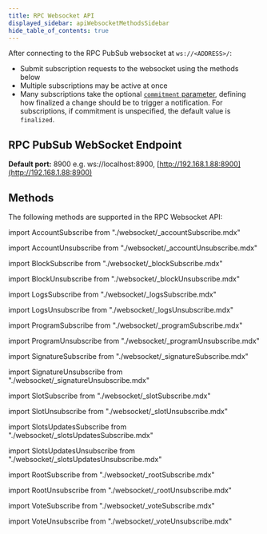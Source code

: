 ```yaml
---
title: RPC Websocket API
displayed_sidebar: apiWebsocketMethodsSidebar
hide_table_of_contents: true
---
```


After connecting to the RPC PubSub websocket at `ws://<ADDRESS>/`:

- Submit subscription requests to the websocket using the methods below
- Multiple subscriptions may be active at once
- Many subscriptions take the optional [`commitment` parameter](/api/http#configuring-state-commitment), defining how finalized a change should be to trigger a notification. For subscriptions, if commitment is unspecified, the default value is `finalized`.

## RPC PubSub WebSocket Endpoint

**Default port:** 8900 e.g. ws://localhost:8900, [http://192.168.1.88:8900](http://192.168.1.88:8900)

## Methods

The following methods are supported in the RPC Websocket API:

import AccountSubscribe from "./websocket/\_accountSubscribe.mdx"

<AccountSubscribe />

import AccountUnsubscribe from "./websocket/\_accountUnsubscribe.mdx"

<AccountUnsubscribe />

import BlockSubscribe from "./websocket/\_blockSubscribe.mdx"

<BlockSubscribe />

import BlockUnsubscribe from "./websocket/\_blockUnsubscribe.mdx"

<BlockUnsubscribe />

import LogsSubscribe from "./websocket/\_logsSubscribe.mdx"

<LogsSubscribe />

import LogsUnsubscribe from "./websocket/\_logsUnsubscribe.mdx"

<LogsUnsubscribe />

import ProgramSubscribe from "./websocket/\_programSubscribe.mdx"

<ProgramSubscribe />

import ProgramUnsubscribe from "./websocket/\_programUnsubscribe.mdx"

<ProgramUnsubscribe />

import SignatureSubscribe from "./websocket/\_signatureSubscribe.mdx"

<SignatureSubscribe />

import SignatureUnsubscribe from "./websocket/\_signatureUnsubscribe.mdx"

<SignatureUnsubscribe />

import SlotSubscribe from "./websocket/\_slotSubscribe.mdx"

<SlotSubscribe />

import SlotUnsubscribe from "./websocket/\_slotUnsubscribe.mdx"

<SlotUnsubscribe />

import SlotsUpdatesSubscribe from "./websocket/\_slotsUpdatesSubscribe.mdx"

<SlotsUpdatesSubscribe />

import SlotsUpdatesUnsubscribe from "./websocket/\_slotsUpdatesUnsubscribe.mdx"

<SlotsUpdatesUnsubscribe />

import RootSubscribe from "./websocket/\_rootSubscribe.mdx"

<RootSubscribe />

import RootUnsubscribe from "./websocket/\_rootUnsubscribe.mdx"

<RootUnsubscribe />

import VoteSubscribe from "./websocket/\_voteSubscribe.mdx"

<VoteSubscribe />

import VoteUnsubscribe from "./websocket/\_voteUnsubscribe.mdx"

<VoteUnsubscribe />
